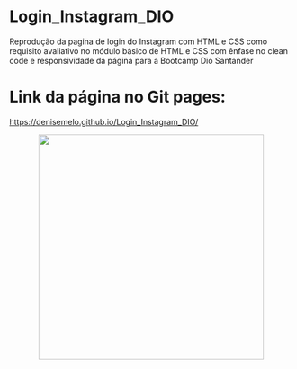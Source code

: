 # Login_Instagram_DIO
Reprodução da pagina de login do Instagram com HTML e CSS como requisito avaliativo no módulo básico de HTML e CSS com ênfase no  clean code e responsividade da página para a Bootcamp Dio Santander
# Link da página no Git pages:
https://denisemelo.github.io/Login_Instagram_DIO/
<div align="center">
<img src="https://github.com/DeniseMelo/Login_Instagram_DIO/blob/main/img/instagram.gif" width="400px" height= "400px" />
</div>
